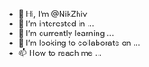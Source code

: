 - 👋 Hi, I’m @NikZhiv
- 👀 I’m interested in ...
- 🌱 I’m currently learning ...
- 💞️ I’m looking to collaborate on ...
- 📫 How to reach me ...

<!---
NikZhiv/NikZhiv is a ✨ special ✨ repository because its `README.md` (this file) appears on your GitHub profile.
You can click the Preview link to take a look at your changes.
--->

